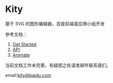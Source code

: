 Kity
=======
基于 SVG 的图形编辑器，百度前端富应用小组开发

参考文档：

1. [Get Started](doc/Get+Started.md)
2. [API](doc/API.md)
3. [Animate](doc/Animate+API.md)

当前文档工作未完善，有疑惑之处请发邮件联系我们。

email:kity@baidu.com